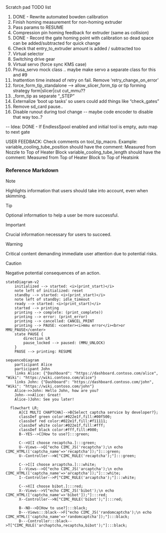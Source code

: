 Scratch pad TODO list
1. DONE - Rewrite automated bowden calibration
2. Finish homing measurement for non-homing extruder
3. Pass params to RESUME
4. Compression pin homing feedback for extruder (same as collision)
5. DONE - Record the gate homing point with calibration so dead space can be added/subtracted for quick change
6. Check that entry_to_extruder amount is added / subtracted too
7. Virtual selector
8. Switching drive gear
9. Virtual servo (force sync KMS case)
10. Prusa_servo mock class .. maybe make servo a separate class for this and #9
11. Inattention time instead of retry on fail. Remove ‘retry_change_on_error’
12. force_form_tip_standalone —> allow_slicer_form_tip or tip forming strategy form|slicer|cut cut_mmu??
13. _form_tip as separate “_STEP”
14. Externalize ‘boot up tasks’ so users could add things like “check_gates”
15. Remove sd_card pause..
16. Disable runout during tool change -- maybe code encoder to disable that way too..?

--
Idea: DONE - If EndlessSpool enabled and initial tool is empty, auto map to next gate

USER FEEDBACK:
Check comments on tool_tip_macro.  Example:
variable_cooling_tube_position should have the comment: Measured from Nozzle to Top of Heater Block
variable_cooling_tube_length should have the comment: Measured from Top of Heater Block to Top of Heatsink

### Reference Markdown

> [!NOTE]  
> Highlights information that users should take into account, even when skimming.

> [!TIP]
> Optional information to help a user be more successful.

> [!IMPORTANT]  
> Crucial information necessary for users to succeed.

> [!WARNING]  
> Critical content demanding immediate user attention due to potential risks.

> [!CAUTION]
> Negative potential consequences of an action.


```mermaid
stateDiagram-v2
    initialized --> started: <i>(print_start)</i>
    note left of initialized: reset
    standby --> started: <i>(print_start)</i>
    note left of standby: idle_timeout
    ready --> started: <i>(print_start)</i>
    started --> printing
    printing --> complete: (print_complete))
    printing --> error: (print_error)
    printing --> cancelled: CANCEL_PRINT
    printing --> PAUSE: <center><i>mmu error</i><br>or MMU_PAUSE</center>
    state PAUSE {
        direction LR
        pause_locked --> paused: (MMU_UNLOCK)
    }
    PAUSE --> printing: RESUME
```

```mermaid
sequenceDiagram
    participant Alice
    participant John
    links Alice: {"Dashboard": "https://dashboard.contoso.com/alice", "Wiki": "https://wiki.contoso.com/alice"}
    links John: {"Dashboard": "https://dashboard.contoso.com/john", "Wiki": "https://wiki.contoso.com/john"}
    Alice->>John: Hello John, how are you?
    John-->>Alice: Great!
    Alice-)John: See you later!
```

```mermaid
  flowchart LR;
      A[CI MULTI CHAPTCHA]-->B{Select captcha service by developer?};
      classDef green color:#022e1f,fill:#00f500;
      classDef red color:#022e1f,fill:#f11111;
      classDef white color:#022e1f,fill:#fff;
      classDef black color:#fff,fill:#000;
      B--YES-->C[How to use?]:::green;
      
      C-->U[I choose recaptcha.]:::green;
      U--Views-->Q["echo CIMC_JS('recaptcha');\n echo CIMC_HTML(['captcha_name'=>'recaptcha']);"]:::green;
      U--Controller-->W["CIMC_RULE('recaptcha');"]:::green;
      
      C-->I[I choose arcaptcha.]:::white;
      I--Views-->O["echo CIMC_JS('arcaptcha');\n echo CIMC_HTML(['captcha_name'=>'arcaptcha']);"]:::white;
      I--Controller-->P["CIMC_RULE('arcaptcha');"]:::white;
      
      C-->X[I choose bibot.]:::red;
      X--Views-->V["echo CIMC_JS('bibot');\n echo CIMC_HTML(['captcha_name'=>'bibot']);"]:::red;
      X--Controller-->N["CIMC_RULE('bibot');"]:::red;
      
      B--NO-->D[How to use?]:::black;
      D---Views:::black-->F["echo CIMC_JS('randomcaptcha');\n echo CIMC_HTML(['captcha_name'=>'randomcaptcha']);"]:::black; 
      D---Controller:::black-->T["CIMC_RULE('archaptcha,recaptcha,bibot');"]:::black;
```
